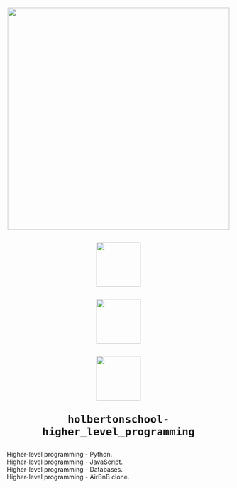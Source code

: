 <h1 align="center">
  <p align="center"><img src="https://assets.holbertonschool.com/media_images/files/000/001/247/original/header-logo-700.png" width="500">
  <p align="center"><img src="https://emojis.slackmojis.com/emojis/images/1533733488/4439/mysql.png?1533733488" width="100">
  <p align="center"><img src="https://emojis.slackmojis.com/emojis/images/1516924200/3438/python.gif?1516924200" width="100">
  <p align="center"><img src="https://emojis.slackmojis.com/emojis/images/1450441296/151/javascript.png?1450441296" width="100">
    
    holbertonschool-higher_level_programming
    
  </p>
</h1>

Higher-level programming - Python.  
Higher-level programming - JavaScript.  
Higher-level programming - Databases.  
Higher-level programming - AirBnB clone.  

